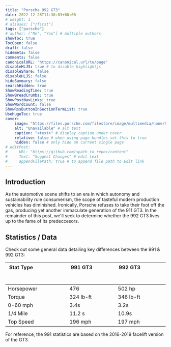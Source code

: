 ```yaml
---
title: "Porsche 992 GT3"
date: 2022-12-28T11:30:03+00:00
# weight: 1
# aliases: ["/first"]
tags: ["porsche"]
# author: ["Me", "You"] # multiple authors
showToc: true
TocOpen: false
draft: false
hidemeta: false
comments: false
canonicalURL: "https://canonical.url/to/page"
disableHLJS: true # to disable highlightjs
disableShare: false
disableHLJS: false
hideSummary: false
searchHidden: true
ShowReadingTime: true
ShowBreadCrumbs: true
ShowPostNavLinks: true
ShowWordCount: false
ShowRssButtonInSectionTermList: true
UseHugoToc: true
cover:
    image: "https://files.porsche.com/filestore/image/multimedia/none/992-gt3-modelimage-sideshot/model/765dfc51-51bc-11eb-80d1-005056bbdc38/porsche-model.png" # image path/url
    alt: "Unavailable" # alt text
    caption: "<text>" # display caption under cover
    relative: false # when using page bundles set this to true
    hidden: false # only hide on current single page
# editPost:
#     URL: "https://github.com/<path_to_repo>/content"
#     Text: "Suggest Changes" # edit text
#     appendFilePath: true # to append file path to Edit link
--- 
```


## Introduction

As the automotive scene shifts to an era in which autonomy and sustainability rule consumerism, the scope of tasteful modern production vehicles has diminished. Ironically, Porsche refuses to take their foot off the gas, producing yet another immaculate generation of the 911 GT3. In the remainder of this post, we'll seek to determine whether the 992 GT3 lives up to the fame of its predeccesors. 

## Statistics / Data

Check out some general data detailing key differences between the 991 & 992 GT3:

| Stat Type &nbsp; &nbsp; &nbsp; &nbsp; &nbsp; &nbsp; &nbsp; &nbsp; &nbsp; &nbsp; &nbsp; &nbsp; &nbsp; &nbsp; &nbsp; &nbsp; &nbsp; &nbsp; &nbsp; &nbsp; &nbsp; &nbsp; &nbsp; &nbsp; &nbsp; &nbsp; &nbsp; &nbsp; &nbsp; &nbsp; &nbsp; &nbsp; &nbsp;    | 991 GT3  &nbsp; &nbsp; &nbsp; &nbsp; &nbsp; &nbsp; &nbsp; &nbsp; &nbsp; &nbsp; &nbsp; &nbsp; &nbsp; &nbsp; &nbsp; &nbsp; &nbsp; &nbsp; &nbsp; &nbsp; &nbsp; &nbsp; &nbsp; &nbsp; &nbsp; &nbsp; &nbsp; &nbsp; &nbsp; &nbsp; &nbsp; &nbsp; &nbsp;     | 992 GT3 &nbsp; &nbsp; &nbsp; &nbsp; &nbsp; &nbsp; &nbsp; &nbsp; &nbsp; &nbsp; &nbsp; &nbsp; &nbsp; &nbsp; &nbsp; &nbsp; &nbsp; &nbsp; &nbsp; &nbsp; &nbsp; &nbsp; &nbsp; &nbsp; &nbsp; &nbsp; &nbsp; &nbsp; &nbsp; &nbsp; &nbsp; &nbsp; &nbsp;    |
| ------------ | ------------ | ------------ |
| Horsepower   | 476           | 502 hp      |
| Torque       | 324 lb-ft     | 346 lb-ft   |
| 0-60 mph     | 3.4s          | 3.2s        |
| 1/4 Mile     | 11.2 s        | 10.9s       |
| Top Speed    | 196 mph       | 197 mph     |


For reference, the 991 statistics are based on the 2016-2019 facelift version of the GT3.
